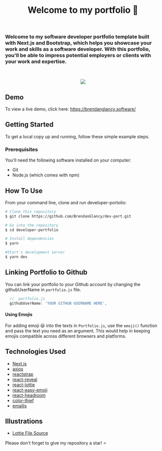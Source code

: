 <h1 align="center">Welcome to my portfolio 👋</h1>

<br>
<h3>
Welcome to my software developer portfolio template built with Next.js and Bootstrap, which helps you showcase your work and skills as a software developer. With this portfolio, you'll be able to impress potential employers or clients with your work and expertise.
</h3>
<br>

<p align="center">
  <kbd>
    <img src="https://user-images.githubusercontent.com/61941978/218782582-2109dfb4-3625-42f7-8857-365c538e4319.png"></img>
  </kbd>
</p>

## Demo

To view a live demo, click here: https://brendanglancy.software/

## Getting Started

To get a local copy up and running, follow these simple example steps.

### Prerequisites

You'll need the following software installed on your computer:

- Git
- Node.js (which comes with npm)

## How To Use

From your command line, clone and run developer-portolio:

```bash
# Clone this repository
$ git clone https://github.com/BrendanGlancy/dev-port.git

# Go into the repository
$ cd developer-portfolio

# Install dependencies
$ yarn

#Start's development server
$ yarn dev
```

## Linking Portfolio to Github

You can link your portfolio to your Github account by changing the githubUserName in `portfolio.js` file.

```javascript
  //  portfolio.js
  githubUserName: 'YOUR GITHUB USERNAME HERE',
```

#### Using Emojis

For adding emoji 😃 into the texts in `Portfolio.js`, use the `emoji()` function and pass the text you need as an argument. This would help in keeping emojis compatible across different browsers and platforms.

## Technologies Used

-   [Next.js](https://nextjs.org/)
-   [axios](https://www.npmjs.com/package/axios)
-   [reactstrap](https://reactstrap.github.io/)
-   [react-reveal](https://www.react-reveal.com/)
-   [react-lottie](https://www.npmjs.com/package/react-lottie)
-   [react-easy-emoji](https://github.com/appfigures/react-easy-emoji)
-   [react-headroom](https://github.com/KyleAMathews/react-headroom)
-   [color-thief](https://github.com/lokesh/color-thief)
-   [emailjs](https://www.emailjs.com/)

## Illustrations

-   [Lottie File Source](https://lottiefiles.com)

Please don't forget to give my repository a star! ⭐️
